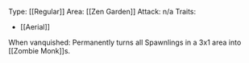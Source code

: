 Type: [[Regular]]
Area: [[Zen Garden]]
Attack: n/a
Traits:
- [[Aerial]]

When vanquished: Permanently turns all Spawnlings in a 3x1 area into [[Zombie Monk]]s.